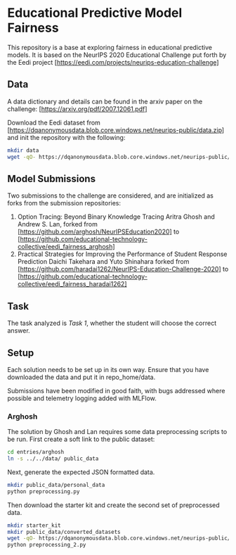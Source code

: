 # Educational Predictive Model Fairness

This repository is a base at exploring fairness in educational predictive models. It is based on the NeurIPS 2020 Educational Challenge put forth by the Eedi project [https://eedi.com/projects/neurips-education-challenge]

## Data

A data dictionary and details can be found in the arxiv paper on the challenge: [https://arxiv.org/pdf/2007.12061.pdf]

Download the Eedi dataset from [https://dqanonymousdata.blob.core.windows.net/neurips-public/data.zip] and init the repository with the following:

```sh
mkdir data
wget -qO- https://dqanonymousdata.blob.core.windows.net/neurips-public/data.zip | bsdtar -xf - ./data/

```

## Model Submissions

Two submissions to the challenge are considered, and are initialized as forks from the submission repositories:

1. Option Tracing: Beyond Binary Knowledge Tracing Aritra Ghosh and Andrew S. Lan, forked from [https://github.com/arghosh/NeurIPSEducation2020] to [https://github.com/educational-technology-collective/eedi_fairness_arghosh]
2. Practical Strategies for Improving the Performance of Student Response Prediction Daichi Takehara and Yuto Shinahara
forked from [https://github.com/haradai1262/NeurIPS-Education-Challenge-2020] to [https://github.com/educational-technology-collective/eedi_fairness_haradai1262]

## Task

The task analyzed is *Task 1*, whether the student will choose the correct answer.

## Setup

Each solution needs to be set up in its own way. Ensure that you have downloaded the data and put it in repo_home/data.

Submissions have been modified in good faith, with bugs addressed where possible and telemetry logging added with MLFlow.

### Arghosh

The solution by Ghosh and Lan requires some data preprocessing scripts to be run. First create a soft link to the public dataset:

```sh
cd entries/arghosh
ln -s ../../data/ public_data
```

Next, generate the expected JSON formatted data.

```sh
mkdir public_data/personal_data
python preprocessing.py
```

Then download the starter kit and create the second set of preprocessed data.

```sh
mkdir starter_kit
mkdir public_data/converted_datasets
wget -qO- https://dqanonymousdata.blob.core.windows.net/neurips-public/starter_kit.zip | bsdtar -xf - ./starter_kit
python preprocessing_2.py
```
